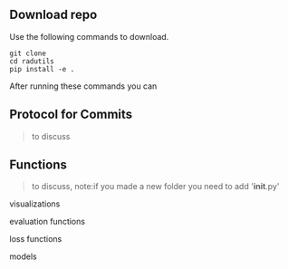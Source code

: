 
## Download repo 
Use the following commands to download.

```
git clone 
cd radutils
pip install -e . 
```

After running these commands you can 

## Protocol for Commits
>to discuss

## Functions
> to discuss, note:if you made a new folder you need to add '__init__.py'

visualizations

evaluation functions

loss functions

models


